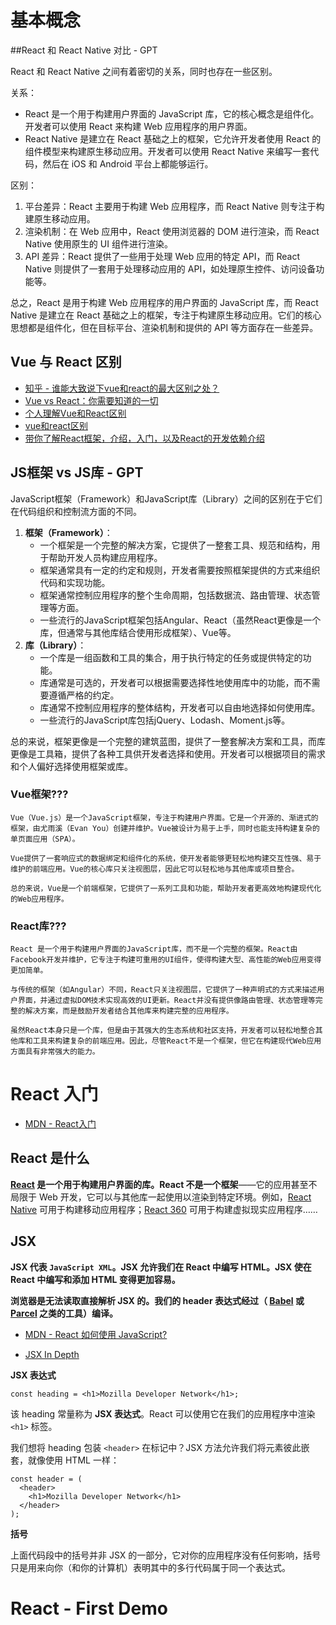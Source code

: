 # 基本概念

##React 和 React Native 对比 - GPT

React 和 React Native 之间有着密切的关系，同时也存在一些区别。

关系：

- React 是一个用于构建用户界面的 JavaScript 库，它的核心概念是组件化。开发者可以使用 React 来构建 Web 应用程序的用户界面。
- React Native 是建立在 React 基础之上的框架，它允许开发者使用 React 的组件模型来构建原生移动应用。开发者可以使用 React Native 来编写一套代码，然后在 iOS 和 Android 平台上都能够运行。

区别：

1. 平台差异：React 主要用于构建 Web 应用程序，而 React Native 则专注于构建原生移动应用。
2. 渲染机制：在 Web 应用中，React 使用浏览器的 DOM 进行渲染，而 React Native 使用原生的 UI 组件进行渲染。
3. API 差异：React 提供了一些用于处理 Web 应用的特定 API，而 React Native 则提供了一套用于处理移动应用的 API，如处理原生控件、访问设备功能等。

总之，React 是用于构建 Web 应用程序的用户界面的 JavaScript 库，而 React Native 是建立在 React 基础之上的框架，专注于构建原生移动应用。它们的核心思想都是组件化，但在目标平台、渲染机制和提供的 API 等方面存在一些差异。



## Vue 与 React 区别

* [知乎 - 谁能大致说下vue和react的最大区别之处？](https://www.zhihu.com/question/309891718)
* [Vue vs React：你需要知道的一切 ](https://www.cnblogs.com/chuckQu/p/17692452.html)
* [个人理解Vue和React区别](https://lq782655835.github.io/blogs/vue/diff-vue-vs-react.html)
* [vue和react区别](https://worktile.com/kb/ask/19606.html)
* [带你了解React框架，介绍，入门，以及React的开发依赖介绍](https://juejin.cn/post/7242007082920132664)



## JS框架 vs JS库 - GPT

JavaScript框架（Framework）和JavaScript库（Library）之间的区别在于它们在代码组织和控制流方面的不同。

1. **框架（Framework）**：
    - 一个框架是一个完整的解决方案，它提供了一整套工具、规范和结构，用于帮助开发人员构建应用程序。
    - 框架通常具有一定的约定和规则，开发者需要按照框架提供的方式来组织代码和实现功能。
    - 框架通常控制应用程序的整个生命周期，包括数据流、路由管理、状态管理等方面。
    - 一些流行的JavaScript框架包括Angular、React（虽然React更像是一个库，但通常与其他库结合使用形成框架）、Vue等。
2. **库（Library）**：
    - 一个库是一组函数和工具的集合，用于执行特定的任务或提供特定的功能。
    - 库通常是可选的，开发者可以根据需要选择性地使用库中的功能，而不需要遵循严格的约定。
    - 库通常不控制应用程序的整体结构，开发者可以自由地选择如何使用库。
    - 一些流行的JavaScript库包括jQuery、Lodash、Moment.js等。

总的来说，框架更像是一个完整的建筑蓝图，提供了一整套解决方案和工具，而库更像是工具箱，提供了各种工具供开发者选择和使用。开发者可以根据项目的需求和个人偏好选择使用框架或库。

### Vue框架???

```
Vue（Vue.js）是一个JavaScript框架，专注于构建用户界面。它是一个开源的、渐进式的框架，由尤雨溪（Evan You）创建并维护。Vue被设计为易于上手，同时也能支持构建复杂的单页面应用（SPA）。

Vue提供了一套响应式的数据绑定和组件化的系统，使开发者能够更轻松地构建交互性强、易于维护的前端应用。Vue的核心库只关注视图层，因此它可以轻松地与其他库或项目整合。

总的来说，Vue是一个前端框架，它提供了一系列工具和功能，帮助开发者更高效地构建现代化的Web应用程序。
```

### React库???

```
React 是一个用于构建用户界面的JavaScript库，而不是一个完整的框架。React由Facebook开发并维护，它专注于构建可重用的UI组件，使得构建大型、高性能的Web应用变得更加简单。

与传统的框架（如Angular）不同，React只关注视图层，它提供了一种声明式的方式来描述用户界面，并通过虚拟DOM技术实现高效的UI更新。React并没有提供像路由管理、状态管理等完整的解决方案，而是鼓励开发者结合其他库来构建完整的应用程序。

虽然React本身只是一个库，但是由于其强大的生态系统和社区支持，开发者可以轻松地整合其他库和工具来构建复杂的前端应用。因此，尽管React不是一个框架，但它在构建现代Web应用方面具有非常强大的能力。
```



# React 入门

* [MDN - React入门](https://developer.mozilla.org/zh-CN/docs/Learn/Tools_and_testing/Client-side_JavaScript_frameworks/React_getting_started)

## React 是什么

**[React](https://reactjs.org/) 是一个用于构建用户界面的库。React 不是一个框架**——它的应用甚至不局限于 Web 开发，它可以与其他库一起使用以渲染到特定环境。例如，[React Native](https://reactnative.dev/) 可用于构建移动应用程序；[React 360](https://facebook.github.io/react-360/) 可用于构建虚拟现实应用程序……



##  JSX 

**JSX 代表 `JavaScript XML`。JSX 允许我们在 React 中编写 HTML。JSX 使在 React 中编写和添加 HTML 变得更加容易。**

**浏览器是无法读取直接解析 JSX 的。我们的 header 表达式经过（ [Babel](https://babeljs.io/) 或 [Parcel](https://parceljs.org/) 之类的工具）编译。**

* [MDN - React 如何使用 JavaScript?](https://developer.mozilla.org/zh-CN/docs/Learn/Tools_and_testing/Client-side_JavaScript_frameworks/React_getting_started#react_如何使用_javascript)

* [JSX In Depth](https://reactjs.org/docs/jsx-in-depth.html)



**JSX 表达式**

```react
const heading = <h1>Mozilla Developer Network</h1>;
```

该 heading 常量称为 **JSX 表达式**。React 可以使用它在我们的应用程序中渲染 `<h1>` 标签。

我们想将 heading 包装 `<header>` 在标记中？JSX 方法允许我们将元素彼此嵌套，就像使用 HTML 一样：

```react
const header = (
  <header>
    <h1>Mozilla Developer Network</h1>
  </header>
);
```

**括号**

上面代码段中的括号并非 JSX 的一部分，它对你的应用程序没有任何影响，括号只是用来向你（和你的计算机）表明其中的多行代码属于同一个表达式。



# React - First Demo

















